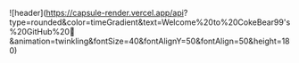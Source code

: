 ![header](https://capsule-render.vercel.app/api?
type=rounded&color=timeGradient&text=Welcome%20to%20CokeBear99's%20GitHub%20👋
&animation=twinkling&fontSize=40&fontAlignY=50&fontAlign=50&height=180)
